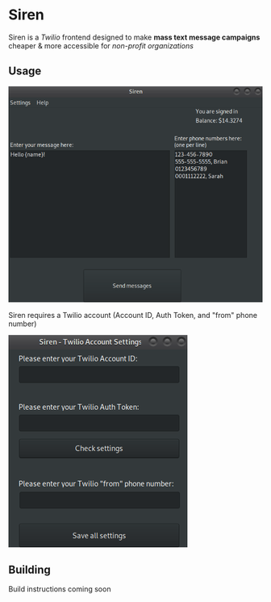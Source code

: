 # Siren

Siren is a *Twilio* frontend designed to make **mass text message campaigns** cheaper & more accessible for *non-profit organizations*

## Usage

![Screenshot](./siren-gui.png)

Siren requires a Twilio account (Account ID, Auth Token, and "from" phone number)

![Screenshot](./siren-signin.png)

## Building

Build instructions coming soon
